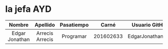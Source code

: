 # la jefa AYD

| Nombre | Apellido | Pasatiempo | Carné | Usuario GitHub  |
|:--------:|:-------------------:|:-------:|:------:|:---:|
|  Edgar Jonathan | Arrecis Arrecis | Programar |201602633| EdgarJonathan123 |